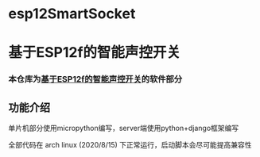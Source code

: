 # esp12SmartSocket

# 基于ESP12f的智能声控开关

### 本仓库为[基于ESP12f的智能声控开关](https://oshwhub.com/an_ye/ji-yuesp8266-di-zhi-neng-kai-guan)的软件部分

## 功能介绍
单片机部分使用micropython编写，server端使用python+django框架编写

全部代码在 arch linux (2020/8/15) 下正常运行，启动脚本会尽可能提高兼容性
